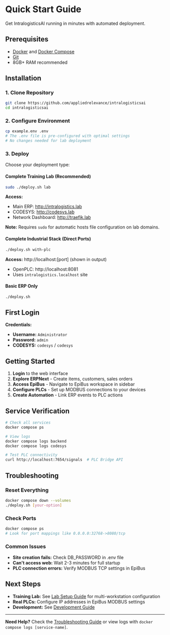 # Quick Start Guide

Get IntralogisticsAI running in minutes with automated deployment.

## Prerequisites

- [Docker](https://docs.docker.com/get-docker/) and [Docker Compose](https://docs.docker.com/compose/)
- [Git](https://docs.github.com/en/get-started/getting-started-with-git/set-up-git)
- 8GB+ RAM recommended

## Installation

### 1. Clone Repository
```bash
git clone https://github.com/appliedrelevance/intralogisticsai
cd intralogisticsai
```

### 2. Configure Environment
```bash
cp example.env .env
# The .env file is pre-configured with optimal settings
# No changes needed for lab deployment
```

### 3. Deploy

Choose your deployment type:

#### Complete Training Lab (Recommended)
```bash
sudo ./deploy.sh lab
```
**Access:** 
- Main ERP: http://intralogistics.lab
- CODESYS: http://codesys.lab  
- Network Dashboard: http://traefik.lab

**Note:** Requires `sudo` for automatic hosts file configuration on lab domains.

#### Complete Industrial Stack (Direct Ports)
```bash
./deploy.sh with-plc
```
**Access:** http://localhost:[port] (shown in output)
- OpenPLC: http://localhost:8081
- Uses `intralogistics.localhost` site

#### Basic ERP Only
```bash
./deploy.sh
```

## First Login

**Credentials:**
- **Username:** `Administrator`  
- **Password:** `admin`
- **CODESYS:** `codesys` / `codesys`

## Getting Started

1. **Login** to the web interface
2. **Explore ERPNext** - Create items, customers, sales orders
3. **Access EpiBus** - Navigate to EpiBus workspace in sidebar
4. **Configure PLCs** - Set up MODBUS connections to your devices
5. **Create Automation** - Link ERP events to PLC actions

## Service Verification

```bash
# Check all services
docker compose ps

# View logs
docker compose logs backend
docker compose logs codesys

# Test PLC connectivity
curl http://localhost:7654/signals  # PLC Bridge API
```

## Troubleshooting

### Reset Everything
```bash
docker compose down --volumes
./deploy.sh [your-option]
```

### Check Ports
```bash
docker compose ps
# Look for port mappings like 0.0.0.0:32768->8080/tcp
```

### Common Issues
- **Site creation fails:** Check DB_PASSWORD in .env file
- **Can't access web:** Wait 2-3 minutes for full startup
- **PLC connection errors:** Verify MODBUS TCP settings in EpiBus

## Next Steps

- **Training Lab:** See [Lab Setup Guide](lab-setup.md) for multi-workstation configuration
- **Real PLCs:** Configure IP addresses in EpiBus MODBUS settings
- **Development:** See [Development Guide](../development/README.md)

---

**Need Help?** Check the [Troubleshooting Guide](../troubleshooting/README.md) or view logs with `docker compose logs [service-name]`.